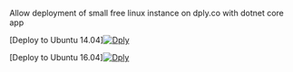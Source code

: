 Allow deployment of small free linux instance on dply.co with dotnet core app


[Deploy to Ubuntu 14.04][![Dply](https://dply.co/b.svg)](https://dply.co/b/ixaKWa3i) 


[Deploy to Ubuntu 16.04][![Dply](https://dply.co/b.svg)](https://dply.co/b/o1GYTOHo) 

